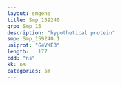 ```yaml
---
layout: smgene
title: Smp_159240
grp: Smp_15
description: "hypothetical protein"
smp: Smp_159240.1
uniprot: "G4VKE3"
length:   177
cdd: "ns"
kk: ns
categories: sm
---
```


